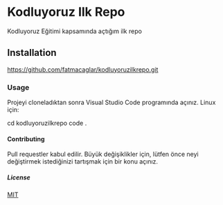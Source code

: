 # Kodluyoruz Ilk Repo
Kodluyoruz Eğitimi kapsamında açtığım ilk repo

## Installation
https://github.com/fatmacaglar/kodluyoruzilkrepo.git

### Usage
Projeyi cloneladıktan sonra Visual Studio Code programında açınız.
Linux için:

cd kodluyoruzilkrepo
code .

#### Contributing
Pull requestler kabul edilir. Büyük değişiklikler için, lütfen önce neyi değiştirmek istediğinizi tartışmak için bir konu açınız.

##### License
[MIT](https://choosealicense.com/licenses/mit/)